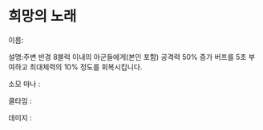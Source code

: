 # 희망의 노래

이름:

설명:주변 반경 8블럭 이내의 아군들에게(본인 포함) 공격력 50% 증가 버프를 5초 부여하고 최대체력의 10% 정도를 회복시킵니다.

소모 마나 : 

쿨타임 : 

데미지 :